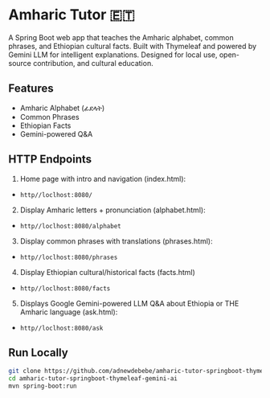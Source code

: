# Amharic Tutor 🇪🇹

A Spring Boot web app that teaches the Amharic alphabet, common phrases, and Ethiopian cultural facts. Built with Thymeleaf and powered by Gemini LLM for intelligent explanations. Designed for local use, open-source contribution, and cultural education.

## Features
- Amharic Alphabet (ፊደላት)
- Common Phrases
- Ethiopian Facts
- Gemini-powered Q&A


## HTTP Endpoints 

1) Home page with intro and navigation (index.html):
- `http//loclhost:8080/` 

2) Display Amharic letters + pronunciation (alphabet.html):
- `http//loclhost:8080/alphabet` 

3) Display common phrases with translations (phrases.html):
- `http//loclhost:8080/phrases`

4) Display Ethiopian cultural/historical facts (facts.html)
- `http//loclhost:8080/facts`

5) Displays Google Gemini-powered LLM Q&A about Ethiopia or THE Amharic language (ask.html):
- `http//loclhost:8080/ask`


## Run Locally

```bash
git clone https://github.com/adnewdebebe/amharic-tutor-springboot-thymeleaf-gemini-ai.git
cd amharic-tutor-springboot-thymeleaf-gemini-ai
mvn spring-boot:run




